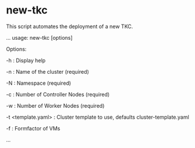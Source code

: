 # new-tkc
This script automates the deployment of a new TKC.

...
usage: new-tkc [options]

Options:

  -h                  : Display help

  -n <ClusterName>    : Name of the cluster (required)

  -N <namespace>      : Namespace (required)

  -c <CPNodes>        : Number of Controller Nodes (required)

  -w <WNodes>         : Number of Worker Nodes (required)

  -t <template.yaml>  : Cluster template to use, defaults cluster-template.yaml

  -f <formfactor>     : Formfactor of VMs

...

